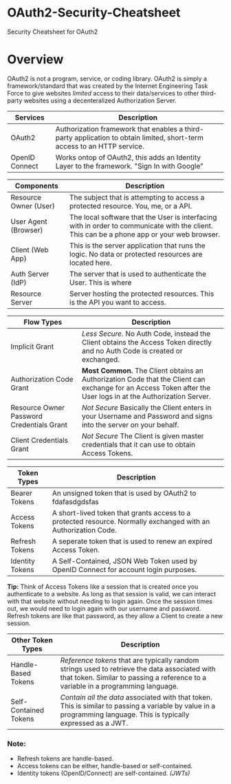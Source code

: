 # OAuth2-Security-Cheatsheet
Security Cheatsheet for OAuth2

# Overview
OAuth2 is not a program, service, or coding library.  OAuth2 is simply a framework/standard that was created by the Internet Engineering Task Force to give websites *limited* access to their data/services to other third-party websites using a decenteralized Authorization Server.  

| Services | Description |
| --- | --- |
| OAuth2 | Authorization framework that enables a third-party application to obtain limited, short-term access to an HTTP service. |
| OpenID Connect | Works ontop of OAuth2, this adds an Identity Layer to the framework.  "Sign In with Google" |

| Components | Description |
| --- | --- |
| Resource Owner (User) | The subject that is attempting to access a protected resource.  You, me, or a API. |
| User Agent (Browser) | The local software that the User is interfacing with in order to communicate with the client. This can be a phone app or your web browser. |
| Client (Web App) | This is the server application that runs the logic.  No data or protected resources are located here. |
| Auth Server (IdP) | The server that is used to authenticate the User.  This is where  |
| Resource Server | Server hosting the protected resources. This is the API you want to access. |

| Flow Types | Description |
| --- | --- |
| Implicit Grant | *Less Secure.*  No Auth Code, instead the Client obtains the Access Token directly and no Auth Code is created or exchanged. |
| Authorization Code Grant | **Most Common.** The Client obtains an Authorization Code that the Client can exchange for an Access Token after the User logs in at the Authorization Server. |
| Resource Owner Password Credentials Grant | *Not Secure* Basically the Client enters in your Username and Password and signs into the server on your behalf. |
| Client Credentials Grant | *Not Secure* The Client is given master credentials that it can use to obtain Access Tokens. |

| Token Types | Description |
| --- | --- |
| Bearer Tokens | An unsigned token that is used by OAuth2 to fdafasdgdsfas |
| Access Tokens | A short-lived token that grants access to a protected resource.  Normally exchanged with an Authorization Code. |
| Refresh Tokens | A seperate token that is used to renew an expired Access Token. |
| Identity Tokens | A Self-Contained, JSON Web Token used by OpenID Connect for account login purposes. |

**Tip:** Think of Access Tokens like a session that is created once you authenticate to a website. As long as that session is valid, we can interact with that website without needing to login again. Once the session times out, we would need to login again with our username and password. Refresh tokens are like that password, as they allow a Client to create a new session.

| Other Token Types | Description |
| --- | --- |
| Handle-Based Tokens | *Reference tokens* that are typically random strings used to retrieve the data associated with that token. Similar to passing a reference to a variable in a programming language. |
| Self-Contained Tokens | *Contain all the data* associated with that token. This is similar to passing a variable by value in a programming language. This is typically expressed as a JWT. |

### Note: 
  * Refresh tokens are handle-based.
  * Access tokens can be either, handle-based or self-contained.
  * Identity tokens (OpenID/Connect) are self-contained. *(JWTs)*
  
  

